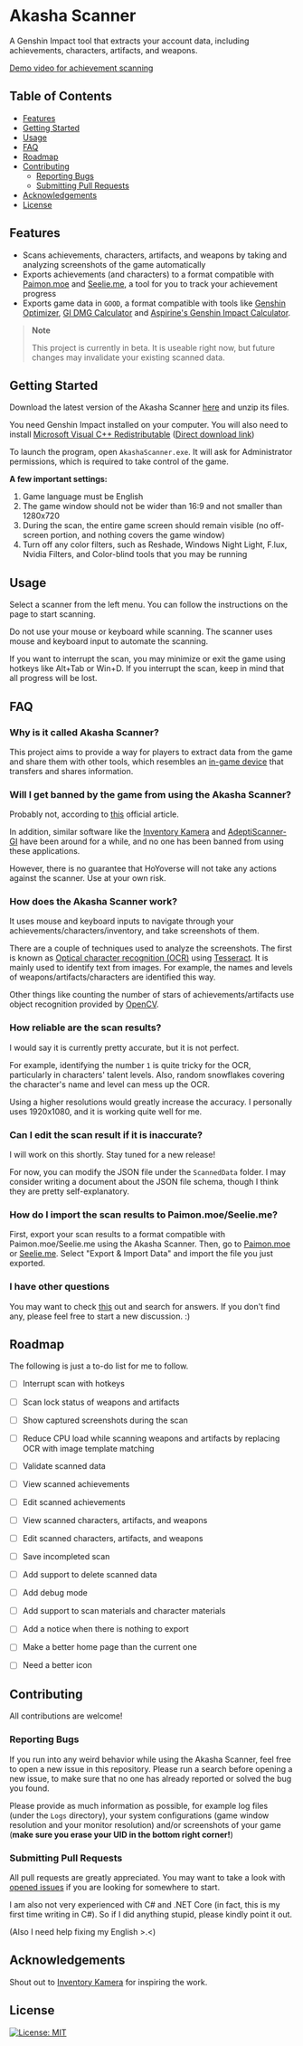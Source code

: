 # Akasha Scanner

A Genshin Impact tool that extracts your account data, including achievements, characters, artifacts, and weapons.

[Demo video for achievement scanning](https://github.com/xenesty/AkashaScanner/discussions/3)


## Table of Contents

- [Features](#features)
- [Getting Started](#getting-started)
- [Usage](#usage)
- [FAQ](#faq)
- [Roadmap](#roadmap)
- [Contributing](#contributing)
    - [Reporting Bugs](#reporting-bugs)
    - [Submitting Pull Requests](#submitting-pull-requests)
- [Acknowledgements](#acknowledgements)
- [License](#license)


## Features

- Scans achievements, characters, artifacts, and weapons by taking and analyzing screenshots of the game automatically
- Exports achievements (and characters) to a format compatible with [Paimon.moe](https://paimon.moe) and [Seelie.me](https://seelie.me), a tool for you to track your achievement progress
- Exports game data in `GOOD`,
a format compatible with tools like
[Genshin Optimizer](https://frzyc.github.io/genshin-optimizer),
[GI DMG Calculator](https://gidmgcalculator.github.io/csb-g7is6)
and [Aspirine's Genshin Impact Calculator](https://genshin.aspirine.su).

> **Note**
>
> This project is currently in beta. It is useable right now, but future changes may invalidate your existing scanned data.


## Getting Started

Download the latest version of the Akasha Scanner [here](https://github.com/xenesty/AkashaScanner/releases/latest) and unzip its files.

You need Genshin Impact installed on your computer.
You will also need to install
[Microsoft Visual C++ Redistributable](https://docs.microsoft.com/en-us/cpp/windows/latest-supported-vc-redist?view=msvc-170#visual-studio-2015-2017-2019-and-2022)
([Direct download link](https://aka.ms/vs/17/release/vc_redist.x64.exe))

To launch the program, open `AkashaScanner.exe`.
It will ask for Administrator permissions,
which is required to take control of the game.

__A few important settings:__
1. Game language must be English
2. The game window should not be wider than 16:9 and not smaller than 1280x720
3. During the scan, the entire game screen should remain visible (no off-screen portion, and nothing covers the game window)
4. Turn off any color filters, such as Reshade, Windows Night Light, F.lux, Nvidia Filters, and Color-blind tools that you may be running


## Usage

Select a scanner from the left menu.
You can follow the instructions on the page to start scanning.

Do not use your mouse or keyboard while scanning.
The scanner uses mouse and keyboard input to automate the scanning.

If you want to interrupt the scan, you may minimize or exit the game using hotkeys like Alt+Tab or Win+D.
If you interrupt the scan, keep in mind that all progress will be lost.


## FAQ

### Why is it called Akasha Scanner?
This project aims to provide a way for players to extract data from the game
and share them with other tools, which resembles an
[in-game device](https://genshin-impact.fandom.com/wiki/Akasha_System) 
that transfers and shares information.

### Will I get banned by the game from using the Akasha Scanner?
Probably not, according to [this](https://genshin.hoyoverse.com/en/news/detail/5763) official article.

In addition, similar software like the [Inventory Kamera](https://github.com/Andrewthe13th/Inventory_Kamera)
and [AdeptiScanner-GI](https://github.com/D1firehail/AdeptiScanner-GI)
have been around for a while, and no one has been banned from using these applications.

However, there is no guarantee that HoYoverse will not take any actions against the scanner.
Use at your own risk.

### How does the Akasha Scanner work?
It uses mouse and keyboard inputs to navigate through your achievements/characters/inventory,
and take screenshots of them.

There are a couple of techniques used to analyze the screenshots.
The first is known as [Optical character recognition (OCR)](https://en.wikipedia.org/wiki/Optical_character_recognition)
using [Tesseract](https://github.com/tesseract-ocr/tesseract).
It is mainly used to identify text from images.
For example, the names and levels of weapons/artifacts/characters are identified this way.

Other things like counting the number of stars of achievements/artifacts
use object recognition provided by [OpenCV](https://opencv.org).

### How reliable are the scan results?
I would say it is currently pretty accurate, but it is not perfect.

For example, identifying the number `1` is quite tricky for the OCR,
particularly in characters' talent levels.
Also, random snowflakes covering the character's name and level can mess up the OCR.

Using a higher resolutions would greatly increase the accuracy.
I personally uses 1920x1080, and it is working quite well for me.

### Can I edit the scan result if it is inaccurate?
I will work on this shortly. Stay tuned for a new release!

For now, you can modify the JSON file under the `ScannedData` folder.
I may consider writing a document about the JSON file schema,
though I think they are pretty self-explanatory.

### How do I import the scan results to Paimon.moe/Seelie.me?
First, export your scan results to a format compatible with Paimon.moe/Seelie.me using the Akasha Scanner.
Then, go to [Paimon.moe](https://paimon.moe/settings) or [Seelie.me](https://seelie.me/settings).
Select "Export & Import Data" and import the file you just exported.

### I have other questions
You may want to check [this](https://github.com/xenesty/AkashaScanner/discussions) out and search for answers.
If you don't find any, please feel free to start a new discussion. :)


## Roadmap

The following is just a to-do list for me to follow.

* [ ] Interrupt scan with hotkeys
* [ ] Scan lock status of weapons and artifacts
* [ ] Show captured screenshots during the scan
* [ ] Reduce CPU load while scanning weapons and artifacts by replacing OCR with image template matching
* [ ] Validate scanned data
* [ ] View scanned achievements
* [ ] Edit scanned achievements
* [ ] View scanned characters, artifacts, and weapons
* [ ] Edit scanned characters, artifacts, and weapons
* [ ] Save incompleted scan
* [ ] Add support to delete scanned data
* [ ] Add debug mode
* [ ] Add support to scan materials and character materials
* [ ] Add a notice when there is nothing to export
* [ ] Make a better home page than the current one
* [ ] Need a better icon


## Contributing

All contributions are welcome!

### Reporting Bugs

If you run into any weird behavior while using the Akasha Scanner,
feel free to open a new issue in this repository.
Please run a search before opening a new issue,
to make sure that no one has already reported or solved the bug you found.

Please provide as much information as possible,
for example log files (under the `Logs` directory),
your system configurations (game window resolution and your monitor resolution)
and/or screenshots of your game
(__make sure you erase your UID in the bottom right corner!__)

### Submitting Pull Requests
All pull requests are greatly appreciated.
You may want to take a look with
[opened issues](https://github.com/xenesty/AkashaScanner/issues?q=is%3Aopen+is%3Aissue)
if you are looking for somewhere to start.

I am also not very experienced with C# and .NET Core
(in fact, this is my first time writing in C#).
So if I did anything stupid, please kindly point it out.

(Also I need help fixing my English >.<)


## Acknowledgements

Shout out to [Inventory Kamera](https://github.com/Andrewthe13th/Inventory_Kamera) for inspiring the work.


## License
[![License: MIT](https://img.shields.io/badge/License-MIT-yellow.svg)](https://github.com/xenesty/AkashaScanner/blob/master/LICENSE.txt)
